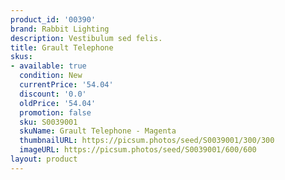 ```yaml
---
product_id: '00390'
brand: Rabbit Lighting
description: Vestibulum sed felis.
title: Grault Telephone
skus:
- available: true
  condition: New
  currentPrice: '54.04'
  discount: '0.0'
  oldPrice: '54.04'
  promotion: false
  sku: S0039001
  skuName: Grault Telephone - Magenta
  thumbnailURL: https://picsum.photos/seed/S0039001/300/300
  imageURL: https://picsum.photos/seed/S0039001/600/600
layout: product
---
```

